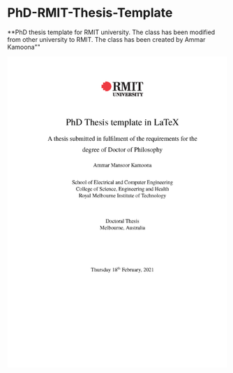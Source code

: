 # PhD-RMIT-Thesis-Template
**PhD thesis template for RMIT university.  The class has been modified from other university to RMIT.
The class has been created by Ammar Kamoona""


<p align="center">
<img src="https://github.com/AmmarKamoona/PhD-RMIT-Thesis-Template/blob/main/Figures/PhDRMIT_sample.png" width="650">
</p>
